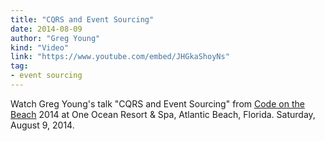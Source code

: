 ```yaml
---
title: "CQRS and Event Sourcing"
date: 2014-08-09
author: "Greg Young"
kind: "Video"
link: "https://www.youtube.com/embed/JHGkaShoyNs"
tag:
- event sourcing
---
```


Watch Greg Young's talk "CQRS and Event Sourcing" from [Code on the Beach](www.codeonthebeach.com) 2014 at One Ocean Resort & Spa, Atlantic Beach, Florida. Saturday, August 9, 2014. 

<!-- more -->

<YouTube id="JHGkaShoyNs"></YouTube>


